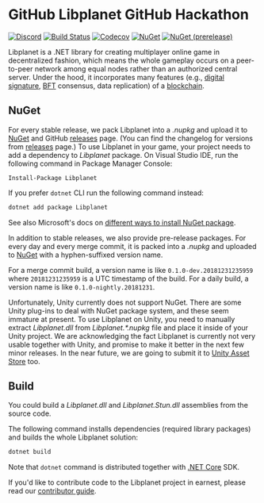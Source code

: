 GitHub
Libplanet
GitHub Hackathon
=========

[![Discord](https://img.shields.io/discord/539405872346955788.svg?color=7289da&logo=discord&logoColor=white)][Discord]
[![Build Status](https://dev.azure.com/planetarium/libplanet/_apis/build/status/planetarium.libplanet?branchName=master)][Azure Pipelines]
[![Codecov](https://codecov.io/gh/planetarium/libplanet/branch/master/graph/badge.svg)][Codecov]
[![NuGet](https://img.shields.io/nuget/v/Libplanet.svg?style=flat)][NuGet]
[![NuGet (prerelease)](https://img.shields.io/nuget/vpre/Libplanet.svg?style=flat)][NuGet]

Libplanet is a .NET library for creating multiplayer online game in
decentralized fashion, which means the whole gameplay occurs on a
peer-to-peer network among equal nodes rather than an authorized central
server.  Under the hood, it incorporates many features (e.g.,
[digital signature], [BFT] consensus, data replication) of a [blockchain].

[Discord]: https://discord.gg/ue9fgc3
[Azure Pipelines]: https://dev.azure.com/planetarium/libplanet/_build/latest?definitionId=1&branchName=master
[Codecov]: https://codecov.io/gh/planetarium/libplanet
[NuGet]: https://www.nuget.org/packages/Libplanet/
[digital signature]: https://en.wikipedia.org/wiki/Digital_signature
[BFT]: https://en.wikipedia.org/wiki/Byzantine_fault_tolerance
[blockchain]: https://en.wikipedia.org/wiki/Blockchain


NuGet
-----

For every stable release, we pack Libplanet into a *.nupkg* and
upload it to [NuGet] and GitHub [releases] page.
(You can find the changelog for versions from [releases] page.)
To use Libplanet in your game, your project needs to add a dependency
to *Libplanet* package.  On Visual Studio IDE, run the following command
in Package Manager Console:

    Install-Package Libplanet

If you prefer `dotnet` CLI run the following command instead:

~~~~~~~~ bash
dotnet add package Libplanet
~~~~~~~~

See also Microsoft's docs on [different ways to install NuGet package][1].

In addition to stable releases, we also provide pre-release packages.
For every day and every merge commit, it is packed into a *.nupkg*
and uploaded to [NuGet] with a hyphen-suffixed version name.

For a merge commit build, a version name is like `0.1.0-dev.20181231235959`
where `20181231235959` is a UTC timestamp of the build.
For a daily build, a version name is like `0.1.0-nightly.20181231`.

Unfortunately, Unity currently does not support NuGet.  There are some Unity
plug-ins to deal with NuGet package system, and these seem immature at present.
To use Libplanet on Unity, you need to manually extract *Libplanet.dll*
from *Libplanet.\*.nupkg* file and place it inside of your Unity project.
We are acknowledging the fact Libplanet is currently not very usable together
with Unity, and promise to make it better in the next few minor releases.
In the near future, we are going to submit it to [Unity Asset Store] too.

[releases]: https://github.com/planetarium/libplanet/releases
[Unity Asset Store]: https://assetstore.unity.com/
[1]: https://docs.microsoft.com/nuget/consume-packages/ways-to-install-a-package


Build
-----

You could build a *Libplanet.dll* and *Libplanet.Stun.dll* assemblies
from the source code.

The following command installs dependencies (required library packages) and
builds the whole Libplanet solution:

~~~~~~~~ bash
dotnet build
~~~~~~~~

Note that `dotnet` command is distributed together with [.NET Core] SDK.

If you'd like to contribute code to the Libplanet project in earnest,
please read our [contributor guide](CONTRIBUTING.md).

[.NET Core]: https://dot.net/
